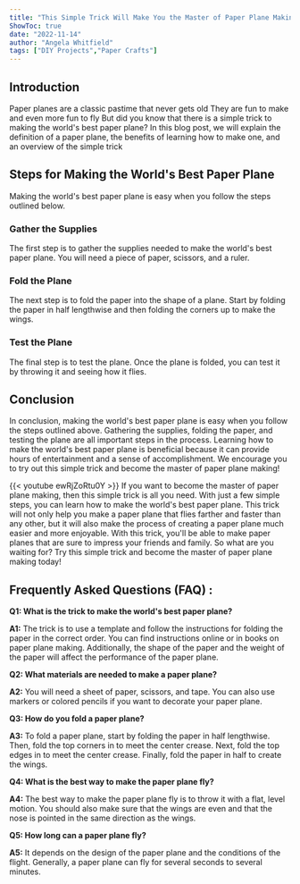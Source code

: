 ```yaml
---
title: "This Simple Trick Will Make You the Master of Paper Plane Making: Learn How to Make the World's Best Paper Plane!"
ShowToc: true 
date: "2022-11-14"
author: "Angela Whitfield" 
tags: ["DIY Projects","Paper Crafts"]
---
```

## Introduction

Paper planes are a classic pastime that never gets old They are fun to make and even more fun to fly But did you know that there is a simple trick to making the world's best paper plane? In this blog post, we will explain the definition of a paper plane, the benefits of learning how to make one, and an overview of the simple trick

## Steps for Making the World's Best Paper Plane

Making the world's best paper plane is easy when you follow the steps outlined below.

### Gather the Supplies

The first step is to gather the supplies needed to make the world's best paper plane. You will need a piece of paper, scissors, and a ruler.

### Fold the Plane

The next step is to fold the paper into the shape of a plane. Start by folding the paper in half lengthwise and then folding the corners up to make the wings.

### Test the Plane

The final step is to test the plane. Once the plane is folded, you can test it by throwing it and seeing how it flies.

## Conclusion

In conclusion, making the world's best paper plane is easy when you follow the steps outlined above. Gathering the supplies, folding the paper, and testing the plane are all important steps in the process. Learning how to make the world's best paper plane is beneficial because it can provide hours of entertainment and a sense of accomplishment. We encourage you to try out this simple trick and become the master of paper plane making!

{{< youtube ewRjZoRtu0Y >}} 
If you want to become the master of paper plane making, then this simple trick is all you need. With just a few simple steps, you can learn how to make the world's best paper plane. This trick will not only help you make a paper plane that flies farther and faster than any other, but it will also make the process of creating a paper plane much easier and more enjoyable. With this trick, you'll be able to make paper planes that are sure to impress your friends and family. So what are you waiting for? Try this simple trick and become the master of paper plane making today!

## Frequently Asked Questions (FAQ) :
**Q1: What is the trick to make the world's best paper plane?**

**A1:** The trick is to use a template and follow the instructions for folding the paper in the correct order. You can find instructions online or in books on paper plane making. Additionally, the shape of the paper and the weight of the paper will affect the performance of the paper plane. 

**Q2: What materials are needed to make a paper plane?**

**A2:** You will need a sheet of paper, scissors, and tape. You can also use markers or colored pencils if you want to decorate your paper plane. 

**Q3: How do you fold a paper plane?**

**A3:** To fold a paper plane, start by folding the paper in half lengthwise. Then, fold the top corners in to meet the center crease. Next, fold the top edges in to meet the center crease. Finally, fold the paper in half to create the wings. 

**Q4: What is the best way to make the paper plane fly?**

**A4:** The best way to make the paper plane fly is to throw it with a flat, level motion. You should also make sure that the wings are even and that the nose is pointed in the same direction as the wings. 

**Q5: How long can a paper plane fly?**

**A5:** It depends on the design of the paper plane and the conditions of the flight. Generally, a paper plane can fly for several seconds to several minutes.



